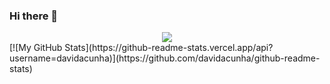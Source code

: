 ### Hi there 👋

<div align="center">
  <img src="https://github-readme-stats.vercel.app/api/top-langs/?username=davidacunha&&theme=transparent"/>
    <br/>
</div>
<div>
  [![My GitHub Stats](https://github-readme-stats.vercel.app/api?username=davidacunha)](https://github.com/davidacunha/github-readme-stats)
</div>
<div align="center">
